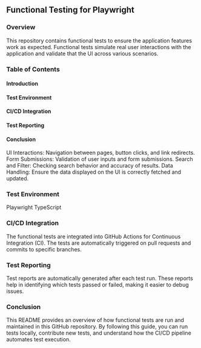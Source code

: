 ## Functional Testing for Playwright
### Overview
This repository contains functional tests to ensure the application features work as expected. Functional tests simulate real user interactions with the application and validate that the UI across various scenarios.

### Table of Contents
#### Introduction
#### Test Environment
#### CI/CD Integration
#### Test Reporting
#### Conclusion

UI Interactions: Navigation between pages, button clicks, and link redirects.
Form Submissions: Validation of user inputs and form submissions.
Search and Filter: Checking search behavior and accuracy of results.
Data Handling: Ensure the data displayed on the UI is correctly fetched and updated.

### Test Environment
Playwright
TypeScript

### CI/CD Integration
The functional tests are integrated into GitHub Actions for Continuous Integration (CI). The tests are automatically triggered on pull requests and commits to specific branches.

### Test Reporting
Test reports are automatically generated after each test run. These reports help in identifying which tests passed or failed, making it easier to debug issues.

### Conclusion
This README provides an overview of how functional tests are run and maintained in this GitHub repository. By following this guide, you can run tests locally, contribute new tests, and understand how the CI/CD pipeline automates test execution.
